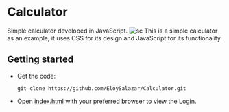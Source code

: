 # Calculator
Simple calculator developed in JavaScript.
![sc](https://github.com/EloySalazar/Calculator/assets/102320132/0dbf84c9-1e78-4bb0-98b4-fd0e51f4cf06)
This is a simple calculator as an example, it uses CSS for its design and JavaScript for its functionality.

## Getting started
- Get the code:
    ```
    git clone https://github.com/EloySalazar/Calculator.git
    ```

- Open [index.html](index.html) with your preferred browser to view the Login.
